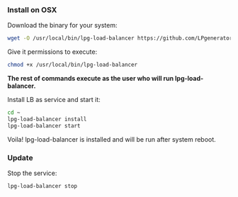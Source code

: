 ### Install on OSX

Download the binary for your system:

```bash
wget -O /usr/local/bin/lpg-load-balancer https://github.com/LPgenerator/lpg-load-balancer/releases/download/v1.0/lpg-load-balancer-OSX
```

Give it permissions to execute:

```bash
chmod +x /usr/local/bin/lpg-load-balancer
```

**The rest of commands execute as the user who will run lpg-load-balancer.**

Install LB as service and start it:

```bash
cd ~
lpg-load-balancer install
lpg-load-balancer start
```

Voila! lpg-load-balancer is installed and will be run after system reboot.

### Update

Stop the service:

```bash
lpg-load-balancer stop
```
